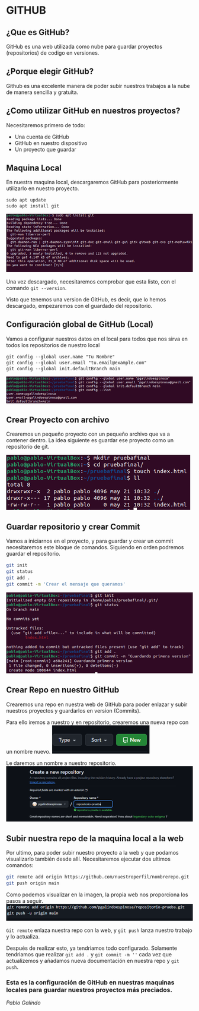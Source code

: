 # GITHUB

## ¿Que es GitHub?

GitHub es una web utilizada como nube para guardar proyectos (repositorios) de codigo en versiones.

## ¿Porque elegir GitHub?

Github es una excelente manera de poder subir nuestros trabajos a la nube de manera sencilla y gratuita.

## ¿Como utilizar GitHub en nuestros proyectos?

Necesitaremos primero de todo:

- Una cuenta de GitHub
- GitHub en nuestro dispositivo
- Un proyecto que guardar

## Maquina Local

En nuestra maquina local, descargaremos GitHub para posteriormente utilizarlo en nuestro proyecto.

```
sudo apt update
sudo apt install git
```
![Descargando git en el terminal](/pruebafinal/cap1.png)

Una vez descargado, necesitaremos comprobar que esta listo, con el comando `git --version`.

Visto que tenemos una version de GitHub, es decir, que lo hemos descargado, empezaremos con el guardado del repositorio.

## Configuración global de GitHub (Local)

Vamos a configurar nuestros datos en el local para todos que nos sirva en todos los repositorios de nuestro local
```
git config --global user.name "Tu Nombre"
git config --global user.email "tu.email@example.com"
git config --global init.defaultBranch main
```
![Configurando el global de git con datos](/pruebafinal/cap2.png)

## Crear Proyecto con archivo

Crearemos un pequeño proyecto con un pequeño archivo que va a contener dentro. La idea siguiente es guardar ese proyecto como un repositorio de git.

![Descargando git en el terminal](/pruebafinal/cap3.png)

## Guardar repositorio y crear Commit

Vamos a iniciarnos en el proyecto, y para guardar y crear un commit necesitaremos este bloque de comandos. Siguiendo en orden podremos guardar el repositorio.

```bash
git init
git status
git add . 
git commit -m 'Crear el mensaje que queramos'
```
![Guardando proyecto con git](/pruebafinal/cap4.png)
## Crear Repo en nuestro GitHub

Crearemos una repo en nuestra web de GitHub para poder enlazar y subir nuestros proyectos y guardarlos en version (Commits).

Para ello iremos a nuestro y en repositorio, crearemos una nueva repo con un nombre nuevo.
![Creando repositorio en la web](/pruebafinal/cap5.png)

Le daremos un nombre a nuestro repositorio.
![Guardando proyecto con git](/pruebafinal/cap6.png)

## Subir nuestra repo de la maquina local a la web

Por ultimo, para poder subir nuestro proyecto a la web y que podamos visualizarlo también desde allí. Necesitaremos ejecutar dos ultimos comandos:

```bash
git remote add origin https://github.com/nuestroperfil/nombrerepo.git
git push origin main
```
Como podemos visualizar en la imagen, la propia web nos proporciona los pasos a seguir. 
![Enlazando el repositorio local con la web](/pruebafinal/cap7.png)

`Git remote` enlaza nuestra repo con la web, y `git push` lanza nuestro trabajo y lo actualiza.

Después de realizar esto, ya tendriamos todo configurado. Solamente tendriamos que realizar `git add .` y `git commit -m ''` cada vez que actualizemos y añadamos nueva documentación en nuestra repo y `git push`. 

### Esta es la configuración de GitHub en nuestras maquinas locales para guardar nuestros proyectos más preciados.

*Pablo Galindo*
